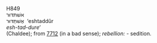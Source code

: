 H849  
אשׁתּדּוּר  
אֶשׁתַּּדּוּר ‎ ‘eshtaddûr  
*esh-tad-dure‘*  
(Chaldee); from [7712](h7712) (in a bad sense); *rebellion: -*
sedition.  
